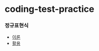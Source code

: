 # coding-test-practice

### 정규표현식
- [이론](https://ko.wikipedia.org/wiki/%EC%A0%95%EA%B7%9C_%ED%91%9C%ED%98%84%EC%8B%9D)
- [활용](https://github.com/NamJwong/coding-test-practice)
